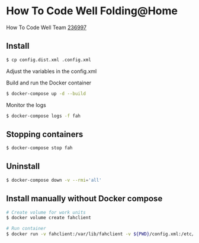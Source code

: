 # How To Code Well Folding@Home

How To Code Well Team [236997](https://stats.foldingathome.org/team/236997)

## Install
```bash
$ cp config.dist.xml .config.xml
```
Adjust the variables in the config.xml

Build and run the Docker container
```bash
$ docker-compose up -d --build
```
Monitor the logs
```bash
$ docker-compose logs -f fah
```

## Stopping containers
```bash
$ docker-compose stop fah
```

## Uninstall
```bash
$ docker-compose down -v --rmi='all'
```
## Install manually without Docker compose
```bash
# Create volume for work units
$ docker volume create fahclient

# Run container
$ docker run -v fahclient:/var/lib/fahclient -v ${PWD}/config.xml:/etc/fahclient/config.xml --name=fah_test -d howtocodewell/folding-at-home
```
